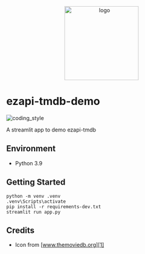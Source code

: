 <div align="center">
    <img src="https://www.themoviedb.org/assets/2/v4/logos/v2/blue_square_2-d537fb228cf3ded904ef09b136fe3fec72548ebc1fea3fbbd1ad9e36364db38b.svg" alt="logo" height="196">
</div>

# ezapi-tmdb-demo

![coding_style](https://img.shields.io/badge/code%20style-black-000000.svg)

A streamlit app to demo ezapi-tmdb

## Environment

- Python 3.9

## Getting Started

    python -m venv .venv
    .venv\Scripts\activate
    pip install -r requirements-dev.txt
    streamlit run app.py

## Credits

- Icon from [www.themoviedb.org][1]

[1]: https://www.themoviedb.org/about/logos-attribution
